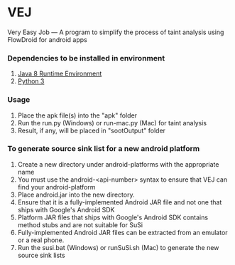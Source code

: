 # VEJ
Very Easy Job — A program to simplify the process of taint analysis using FlowDroid for android apps

### Dependencies to be installed in environment
1. [Java 8 Runtime Environment](http://www.oracle.com/technetwork/java/javase/downloads/jre8-downloads-2133155.html)
2. [Python 3](https://www.python.org/download/releases/3.0/#download)

### Usage
1. Place the apk file(s) into the "apk" folder
2. Run the run.py (Windows) or run-mac.py (Mac) for taint analysis
3. Result, if any, will be placed in "sootOutput" folder

### To generate source sink list for a new android platform
1. Create a new directory under android-platforms with the appropriate name
 1. You must use the android-\<api-number\> syntax to ensure that VEJ can find your android-platform
2. Place android.jar into the new directory.
 1. Ensure that it is a fully-implemented Android JAR file and not one that ships with Google's Android SDK
 2. Platform JAR files that ships with Google's Android SDK contains method stubs and are not suitable for SuSi
 3. Fully-implemented Android JAR files can be extracted from an emulator or a real phone.
3. Run the susi.bat (Windows) or runSuSi.sh (Mac) to generate the new source sink lists
